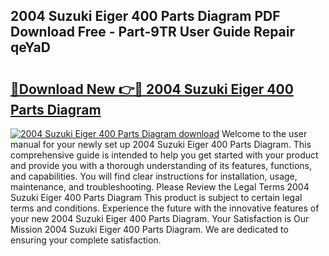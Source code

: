 ## 2004 Suzuki Eiger 400 Parts Diagram PDF Download Free - Part-9TR User Guide Repair qeYaD

# <h2><a href="http://dfi1mb.blite.top/?on=2004+Suzuki+Eiger+400+Parts+Diagram">🔗Download New 👉🔴 2004 Suzuki Eiger 400 Parts Diagram</a></h2>

[![2004 Suzuki Eiger 400 Parts Diagram download](https://i.imgur.com/lujVjoI.png)](http://dfi1mb.blite.top/?on=2004+Suzuki+Eiger+400+Parts+Diagram)
Welcome to the user manual for your newly set up 2004 Suzuki Eiger 400 Parts Diagram. This comprehensive guide is intended to help you get started with your product and provide you with a thorough understanding of its features, functions, and capabilities. You will find clear instructions for installation, usage, maintenance, and troubleshooting. Please Review the Legal Terms 2004 Suzuki Eiger 400 Parts Diagram This product is subject to certain legal terms and conditions. Experience the future with the innovative features of your new 2004 Suzuki Eiger 400 Parts Diagram. Your Satisfaction is Our Mission 2004 Suzuki Eiger 400 Parts Diagram. We are dedicated to ensuring your complete satisfaction.
